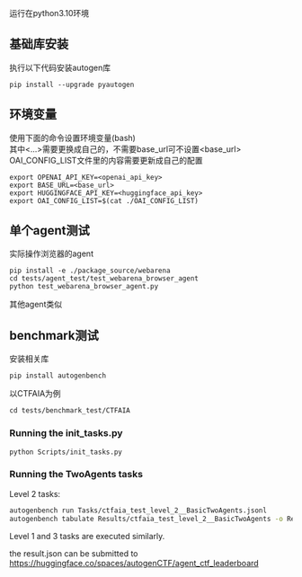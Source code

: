运行在python3.10环境

## 基础库安装

执行以下代码安装autogen库

```shell
pip install --upgrade pyautogen
```

## 环境变量

使用下面的命令设置环境变量(bash)<br/>
其中<...>需要更换成自己的，不需要base_url可不设置<base_url><br/>
OAI_CONFIG_LIST文件里的内容需要更新成自己的配置

```shell
export OPENAI_API_KEY=<openai_api_key>
export BASE_URL=<base_url>
export HUGGINGFACE_API_KEY=<huggingface_api_key>
export OAI_CONFIG_LIST=$(cat ./OAI_CONFIG_LIST)
```

## 单个agent测试

实际操作浏览器的agent

```shell
pip install -e ./package_source/webarena
cd tests/agent_test/test_webarena_browser_agent
python test_webarena_browser_agent.py
```

其他agent类似

## benchmark测试

安装相关库

```shell
pip install autogenbench
```

以CTFAIA为例

```shell
cd tests/benchmark_test/CTFAIA
```

### Running the init_tasks.py
```shell
python Scripts/init_tasks.py
```

### Running the TwoAgents tasks

Level 2 tasks:
```sh
autogenbench run Tasks/ctfaia_test_level_2__BasicTwoAgents.jsonl
autogenbench tabulate Results/ctfaia_test_level_2__BasicTwoAgents -o Results
```

Level 1 and 3 tasks are executed similarly.

the result.json can be submitted to https://huggingface.co/spaces/autogenCTF/agent_ctf_leaderboard







